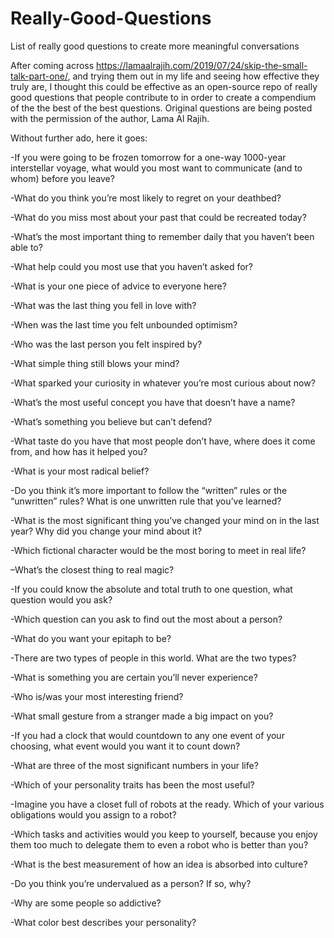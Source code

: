 # Really-Good-Questions
List of really good questions to create more meaningful conversations


After coming across https://lamaalrajih.com/2019/07/24/skip-the-small-talk-part-one/, and trying them out in my life and seeing how effective they truly are, I thought this could be effective as an open-source repo of really good questions that people contribute to in order to create a compendium of the the best of the best questions. Original questions are being posted with the permission of the author, Lama Al Rajih. 

Without further ado, here it goes: 



-If you were going to be frozen tomorrow for a one-way 1000-year interstellar voyage, 
what would you most want to communicate (and to whom) before you leave?

-What do you think you’re most likely to regret on your deathbed?

-What do you miss most about your past that could be recreated today?

-What’s the most important thing to remember daily that you haven’t been able to?

-What help could you most use that you haven’t asked for?

-What is your one piece of advice to everyone here?

-What was the last thing you fell in love with?

-When was the last time you felt unbounded optimism?

-Who was the last person you felt inspired by?

-What simple thing still blows your mind?

-What sparked your curiosity in whatever you’re most curious about now?

-What’s the most useful concept you have that doesn’t have a name?

-What’s something you believe but can’t defend?

-What taste do you have that most people don’t have, where does it come from, and how has it helped you?

-What is your most radical belief?

-Do you think it’s more important to follow the “written” rules or the “unwritten” rules? What is one unwritten rule that       you’ve learned?

-What is the most significant thing you’ve changed your mind on in the last year? Why did you change your mind about it?

-Which fictional character would be the most boring to meet in real life?

–What’s the closest thing to real magic?

-If you could know the absolute and total truth to one question, what question would you ask?

-Which question can you ask to find out the most about a person?

-What do you want your epitaph to be?

-There are two types of people in this world. What are the two types?

-What is something you are certain you’ll never experience?

-Who is/was your most interesting friend?

-What small gesture from a stranger made a big impact on you?

-If you had a clock that would countdown to any one event of your choosing, what event would you want it to count down?

-What are three of the most significant numbers in your life?

-Which of your personality traits has been the most useful?

-Imagine you have a closet full of robots at the ready. Which of your various obligations would you assign to a robot? 

-Which tasks and activities would you keep 
to yourself, because you enjoy them too much to delegate them to even a robot who is better than you?

-What is the best measurement of how an idea is absorbed into culture?

-Do you think you’re undervalued as a person? If so, why?

-Why are some people so addictive?

-What color best describes your personality?
